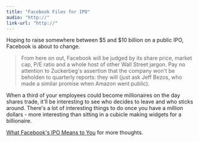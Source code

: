 ```yaml
---
title: "Facebook Files for IPO"
audio: "http://"
link-url: "http://"
---
```

<p>Hoping to raise somewhere between $5 and $10 billion on a public IPO, Facebook is about to change.</p>
<blockquote><p>
  From here on out, Facebook will be judged by its share price, market cap, P/E ratio and a whole host of other Wall Street jargon. Pay no attention to Zuckerbeg's assertion that the company won't be beholden to quarterly reports: they will (just ask Jeff Bezos, who made a similar promise when Amazon went public).
</p></blockquote>
<p>When a third of your employees could become millionaires on the day shares trade, it'll be interesting to see who decides to leave and who sticks around. There's a lot of interesting things to do once you have a million dollars - more interesting than sitting in a cubicle making widgets for a billionaire.</p>
<p><a href="http://www.readwriteweb.com/archives/what_facebooks_ipo_means_to_you.php">What Facebook's IPO Means to You</a> for more thoughts.</p>
